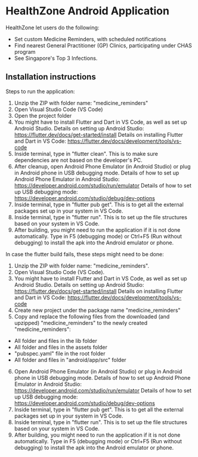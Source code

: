 # HealthZone Android Application

HealthZone let users do the following:
- Set custom Medicine Reminders, with scheduled notifications
- Find nearest General Practitioner (GP) Clinics, participating under CHAS program
- See Singapore's Top 3 Infections.

## Installation instructions
Steps to run the application:
1) Unzip the ZIP with folder name: "medicine_reminders"
2) Open Visual Studio Code (VS Code)
3) Open the project folder
4) You might have to install Flutter and Dart in VS Code, as well as set up Android Studio.
Details on setting up Android Studio: https://flutter.dev/docs/get-started/install
Details on installing Flutter and Dart in VS Code: https://flutter.dev/docs/development/tools/vs-code
4) Inside terminal, type in "flutter clean". This is to make sure dependencies are not based on the developer's PC.
5) After cleanup, open Android Phone Emulator (in Android Studio) or plug in Android phone in USB debugging mode.
Details of how to set up Android Phone Emulator in Android Studio: https://developer.android.com/studio/run/emulator
Details of how to set up USB debugging mode: https://developer.android.com/studio/debug/dev-options
6) Inside terminal, type in "flutter pub get". This is to get all the external packages set up in your system in VS Code.
7) Inside terminal, type in "flutter run". This is to set up the file structures based on your system in VS Code.
8) After building, you might need to run the application if it is not done automatically.
Type in F5 (debugging mode) or Ctrl+F5 (Run without debugging) to install the apk into the Android emulator or phone.


In case the flutter build fails, these steps might need to be done:
1) Unzip the ZIP with folder name: "medicine_reminders".
2) Open Visual Studio Code (VS Code).
3) You might have to install Flutter and Dart in VS Code, as well as set up Android Studio.
Details on setting up Android Studio: https://flutter.dev/docs/get-started/install
Details on installing Flutter and Dart in VS Code: https://flutter.dev/docs/development/tools/vs-code
4) Create new project under the package name "medicine_reminders"
5) Copy and replace the following files from the downloaded (and upzipped) "medicine_reminders" to the newly created "medicine_reminders":
- All folder and files in the lib folder
- All folder and files in the assets folder
- "pubspec.yaml" file in the root folder
- All folder and files in "android/app/src" folder
6) Open Android Phone Emulator (in Android Studio) or plug in Android phone in USB debugging mode.
Details of how to set up Android Phone Emulator in Android Studio: https://developer.android.com/studio/run/emulator
Details of how to set up USB debugging mode: https://developer.android.com/studio/debug/dev-options
7) Inside terminal, type in "flutter pub get". This is to get all the external packages set up in your system in VS Code.
8) Inside terminal, type in "flutter run". This is to set up the file structures based on your system in VS Code.
9) After building, you might need to run the application if it is not done automatically.
Type in F5 (debugging mode) or Ctrl+F5 (Run without debugging) to install the apk into the Android emulator or phone.
